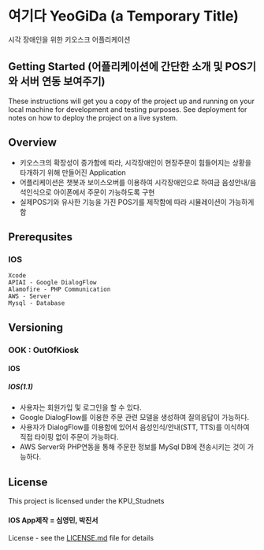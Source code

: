 # 여기다 YeoGiDa (a Temporary Title)

시각 장애인을 위한 키오스크 어플리케이션


## Getting Started (어플리케이션에 간단한 소개 및 POS기와 서버 연동 보여주기)

These instructions will get you a copy of the project up and running on your local machine for development and testing purposes. See deployment for notes on how to deploy the project on a live system.

## Overview

- 키오스크의 확장성이 증가함에 따라, 시각장애인이 현장주문이 힘들어지는 상황을 타개하기 위해 만들어진 Application
- 어플리케이션은 챗봇과 보이스오버를 이용하여 시각장애인으로 하여금 음성안내/음석인식으로 아이폰에서 주문이 가능하도록 구현
- 실제POS기와 유사한 기능을 가진 POS기를 제작함에 따라 시뮬레이션이 가능하게 함

## Prerequsites

### IOS
  ```
  Xcode
  APIAI - Google DialogFlow
  Alamofire - PHP Communication
  AWS - Server
  Mysql - Database  
  ```


## Versioning

### OOK : OutOfKiosk

#### IOS

##### IOS(1.1) 
   - 사용자는 회원가입 및 로그인을 할 수 있다.
   - Google DialogFlow를 이용한 주문 관련 모델을 생성하여 질의응답이 가능하다.
   - 사용자가 DialogFlow를 이용함에 있어서 음성인식/안내(STT, TTS)를 이식하여 직접 타이핑 없이 주문이 가능하다.
   - AWS Server와 PHP연동을 통해 주문한 정보를 MySql DB에 전송시키는 것이 가능하다.
   


## License

This project is licensed under the KPU_Studnets

#### IOS App제작 = 심영민, 박진서

License - see the [LICENSE.md](LICENSE.md) file for details

